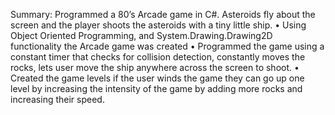 Summary:
Programmed a 80’s Arcade game in C#. Asteroids fly about the screen and the player shoots the asteroids
 with a tiny little ship. 
•	Using Object Oriented Programming, and System.Drawing.Drawing2D functionality the Arcade game was created
•	Programmed the game using a constant timer that checks for collision detection, constantly moves the rocks,
 lets user move the ship anywhere across the screen to shoot.
•	Created the game levels if the user winds the game they can go up one level by increasing the intensity of
 the game by adding more rocks and increasing their speed.

